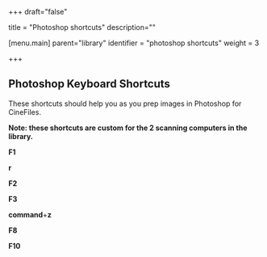 +++
draft="false"

title = "Photoshop shortcuts"
description=""

[menu.main]
parent="library"
identifier = "photoshop shortcuts"
weight = 3

+++

## Photoshop Keyboard Shortcuts


These shortcuts should help you as you prep images in Photoshop for CineFiles. 

**Note: these shortcuts are custom for the 2 scanning computers in the library.**

**F1**

**r**

**F2**

**F3**

**command**+**z** 

**F8**

**F10**
